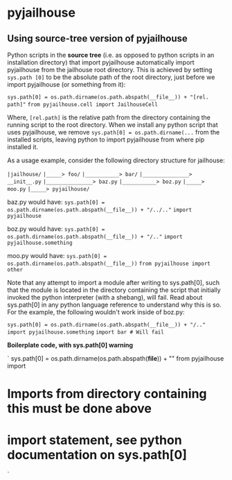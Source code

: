 # pyjailhouse

## Using source-tree version of pyjailhouse

Python scripts in the **source tree** (i.e. as opposed to python scripts in an
installation directory) that import pyjailhouse automatically import
pyjailhouse from the jailhouse root directory. This is achieved by setting
`sys.path [0]` to be the absolute path of the root directory, just before
we import pyjailhouse (or something from it):

`sys.path[0] = os.path.dirname(os.path.abspath(__file__)) + "[rel. path]"`
`from pyjailhouse.cell import JailhouseCell`

Where, `[rel.path]` is the relative path from the directory containing the
running script to the root directory. When we install any python script that
uses pyjailhouse, we remove `sys.path[0] = os.path.dirname(...` from the
installed scripts, leaving python to import pyjailhouse from where pip
installed it.

As a usage example, consider the following directory structure for jailhouse:

`|jailhouse/`
`|_____> foo/`
`|___________> bar/`
`|_______________> __init__.py`
`|_______________> baz.py`
`|___________> boz.py`
`|_____> moo.py`
`|_____> pyjailhouse/`

baz.py would have:
`sys.path[0] = os.path.dirname(os.path.abspath(__file__)) + "/../.."`
`import pyjailhouse`

boz.py would have:
`sys.path[0] = os.path.dirname(os.path.abspath(__file__)) + "/.."`
`import pyjailhouse.something`

moo.py would have:
`sys.path[0] = os.path.dirname(os.path.abspath(__file__))`
`from pyjailhouse import other`

Note that any attempt to import a module after writing to sys.path[0], such
that the module is located in the directory containing the script that
initially invoked the python interpreter (with a shebang), will fail.  Read
about sys.path[0] in any python language reference to understand why this is so.
For the example, the following wouldn't work inside of boz.py:

`sys.path[0] = os.path.dirname(os.path.abspath(__file__)) + "/.."`
`import pyjailhouse.something`
`import bar # Will fail`

**Boilerplate code, with sys.path[0] warning**

`
sys.path[0] = os.path.dirname(os.path.abspath(__file__)) + ""
from pyjailhouse import
# Imports from directory containing this must be done above
# import statement, see python documentation on sys.path[0]
`